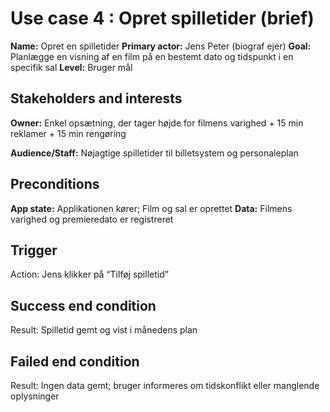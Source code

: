 # Use case 4 : Opret spilletider (brief)
**Name:** Opret en spilletider
**Primary actor:** Jens Peter (biograf ejer)
**Goal:** Planlægge en visning af en film på en bestemt dato og tidspunkt i en specifik sal
**Level:** Bruger mål

## Stakeholders and interests

**Owner:** Enkel opsætning, der tager højde for filmens varighed + 15 min reklamer + 15 min rengøring

**Audience/Staff:** Nøjagtige spilletider til billetsystem og personaleplan

## Preconditions
**App state:** Applikationen kører; Film og sal er oprettet
**Data:** Filmens varighed og premieredato er registreret

## Trigger
Action: Jens klikker på “Tilføj spilletid”

## Success end condition
Result: Spilletid gemt og vist i månedens plan

## Failed end condition
Result: Ingen data gemt; bruger informeres om tidskonflikt eller manglende oplysninger